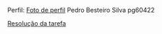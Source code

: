 
Perfil:
[Foto de perfil](./profile%20um.png)
Pedro Besteiro Silva
pg60422

[Resolução da tarefa](./task.txt)
